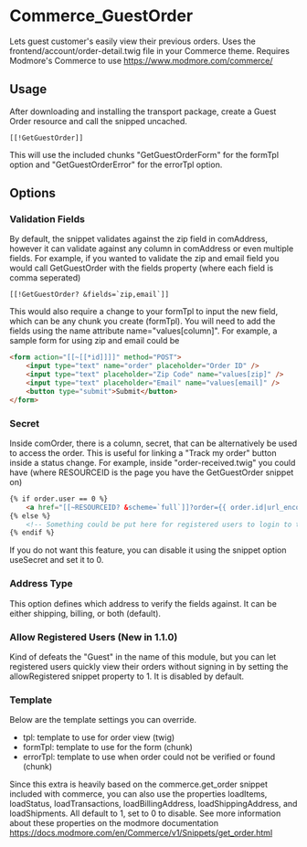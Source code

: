 # Commerce_GuestOrder

Lets guest customer's easily view their previous orders. Uses the frontend/account/order-detail.twig file in your Commerce theme. Requires Modmore's Commerce to use https://www.modmore.com/commerce/

## Usage

After downloading and installing the transport package, create a Guest Order resource and call the snipped uncached.

```
[[!GetGuestOrder]]
```

This will use the included chunks "GetGuestOrderForm" for the formTpl option and "GetGuestOrderError" for the errorTpl option.

## Options

### Validation Fields

By default, the snippet validates against the zip field in comAddress, however it can validate against any column in comAddress or even multiple fields. For example, if you wanted to validate the zip and email field you would call GetGuestOrder with the fields property (where each field is comma seperated)

```
[[!GetGuestOrder? &fields=`zip,email`]]
```

This would also require a change to your formTpl to input the new field, which can be any chunk you create (formTpl). You will need to add the fields using the name attribute name="values[column]". For example, a sample form for using zip and email could be

```HTML
<form action="[[~[[*id]]]]" method="POST">
    <input type="text" name="order" placeholder="Order ID" />
    <input type="text" placeholder="Zip Code" name="values[zip]" />
    <input type="text" placeholder="Email" name="values[email]" />
    <button type="submit">Submit</button>
</form>
```

### Secret

Inside comOrder, there is a column, secret, that can be alternatively be used to access the order. This is useful for linking a "Track my order" button inside a status change. For example, inside "order-received.twig" you could have (where RESOURCEID is the page you have the GetGuestOrder snippet on)

```HTML
{% if order.user == 0 %}
    <a href="[[~RESOURCEID? &scheme=`full`]]?order={{ order.id|url_encode }}&secret={{ order.secret|url_encode }}">Track your order</a>
{% else %}
    <!-- Something could be put here for registered users to login to their account to track their order -->
{% endif %}
```

If you do not want this feature, you can disable it using the snippet option useSecret and set it to 0.

### Address Type

This option defines which address to verify the fields against. It can be either shipping, billing, or both (default).

### Allow Registered Users (New in 1.1.0)

Kind of defeats the "Guest" in the name of this module, but you can let registered users quickly view their orders without signing in by setting the allowRegistered snippet property to 1. It is disabled by default.

### Template

Below are the template settings you can override.

- tpl: template to use for order view (twig)
- formTpl: template to use for the form (chunk)
- errorTpl: template to use when order could not be verified or found (chunk)

Since this extra is heavily based on the commerce.get\_order snippet included with commerce, you can also use the properties loadItems, loadStatus, loadTransactions, loadBillingAddress, loadShippingAddress, and loadShipments. All default to 1, set to 0 to disable. See more information about these properties on the modmore documentation https://docs.modmore.com/en/Commerce/v1/Snippets/get_order.html
